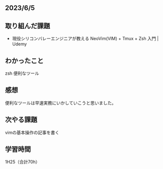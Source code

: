 ## 2023/6/5
## 取り組んだ課題
* 現役シリコンバレーエンジニアが教える NeoVim(VIM) + Tmux + Zsh 入門 | Udemy

## わかったこと
zsh
便利なツール

## 感想
便利なツールは早速実務にいかしていこうと思いました。

## 次やる課題
vimの基本操作の記事を書く

## 学習時間
1H25（合計70h）
